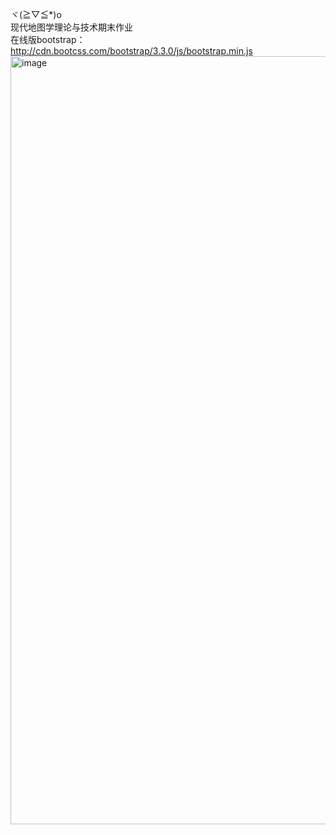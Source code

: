 ヾ(≧▽≦*)o  
现代地图学理论与技术期末作业  
在线版bootstrap：http://cdn.bootcss.com/bootstrap/3.3.0/js/bootstrap.min.js      
<img width="1229" alt="image" src="https://github.com/Sylvie-lwy/Sylvie-lwy.github.io/assets/71517958/03ae2ec1-821a-4bf2-b649-dbccce01fbd2">

